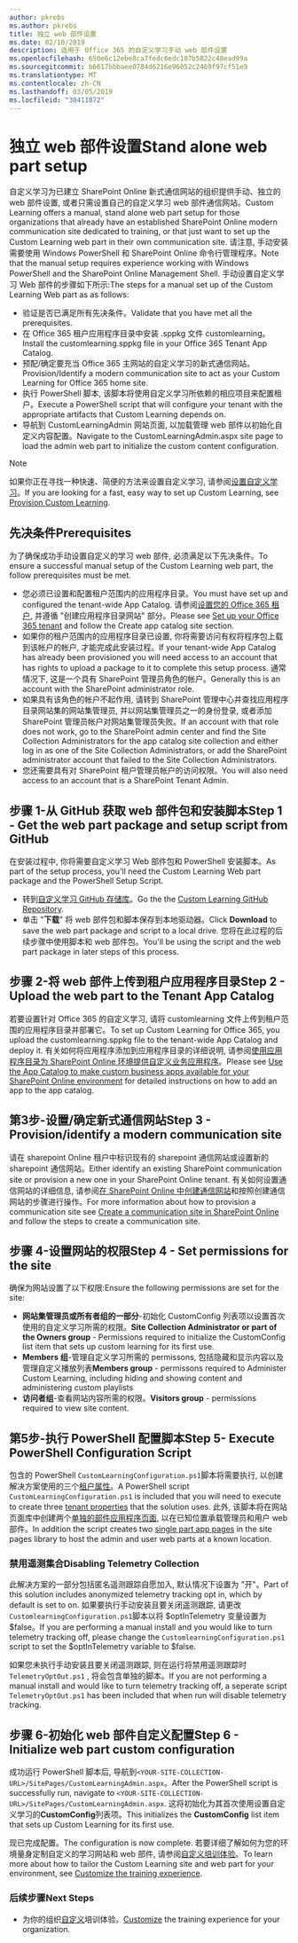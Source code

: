 ```yaml
---
author: pkrebs
ms.author: pkrebs
title: 独立 web 部件设置
ms.date: 02/10/2019
description: 适用于 Office 365 的自定义学习手动 web 部件设置
ms.openlocfilehash: 650e6c12ebe8ca7fedc6edc107b5822c48ead99a
ms.sourcegitcommit: b6617bbbaee0784d6216e96052c2469f97cf51e9
ms.translationtype: MT
ms.contentlocale: zh-CN
ms.lasthandoff: 03/05/2019
ms.locfileid: "30411872"
---
```

# <a name="stand-alone-web-part-setup"></a><span data-ttu-id="b64b0-103">独立 web 部件设置</span><span class="sxs-lookup"><span data-stu-id="b64b0-103">Stand alone web part setup</span></span>

<span data-ttu-id="b64b0-104">自定义学习为已建立 SharePoint Online 新式通信网站的组织提供手动、独立的 web 部件设置, 或者只需设置自己的自定义学习 web 部件通信网站。</span><span class="sxs-lookup"><span data-stu-id="b64b0-104">Custom Learning offers a manual, stand alone web part setup for those organizations that already have an established SharePoint Online modern communication site dedicated to training, or that just want to set up the Custom Learning web part in their own communication site.</span></span> <span data-ttu-id="b64b0-105">请注意, 手动安装需要使用 Windows PowerShell 和 SharePoint Online 命令行管理程序。</span><span class="sxs-lookup"><span data-stu-id="b64b0-105">Note that the manual setup requires experience working with Windows PowerShell and the SharePoint Online Management Shell.</span></span> <span data-ttu-id="b64b0-106">手动设置自定义学习 Web 部件的步骤如下所示:</span><span class="sxs-lookup"><span data-stu-id="b64b0-106">The steps for a manual set up of the Custom Learning Web part as as follows:</span></span>

- <span data-ttu-id="b64b0-107">验证是否已满足所有先决条件。</span><span class="sxs-lookup"><span data-stu-id="b64b0-107">Validate that you have met all the prerequisites.</span></span>
- <span data-ttu-id="b64b0-108">在 Office 365 租户应用程序目录中安装 .sppkg 文件 customlearning。</span><span class="sxs-lookup"><span data-stu-id="b64b0-108">Install the customlearning.sppkg file in your Office 365 Tenant App Catalog.</span></span>
- <span data-ttu-id="b64b0-109">预配/确定要充当 Office 365 主网站的自定义学习的新式通信网站。</span><span class="sxs-lookup"><span data-stu-id="b64b0-109">Provision/Identify a modern communication site to act as your Custom Learning for Office 365 home site.</span></span>
- <span data-ttu-id="b64b0-110">执行 PowerShell 脚本, 该脚本将使用自定义学习所依赖的相应项目来配置租户。</span><span class="sxs-lookup"><span data-stu-id="b64b0-110">Execute a PowerShell script that will configure your tenant with the appropriate artifacts that Custom Learning depends on.</span></span>
- <span data-ttu-id="b64b0-111">导航到 CustomLearningAdmin 网站页面, 以加载管理 web 部件以初始化自定义内容配置。</span><span class="sxs-lookup"><span data-stu-id="b64b0-111">Navigate to the CustomLearningAdmin.aspx site page to load the admin web part to initialize the custom content configuration.</span></span>

> [!NOTE]
> <span data-ttu-id="b64b0-112">如果你正在寻找一种快速、简便的方法来设置自定义学习, 请参阅[设置自定义学习](installsitepackage.md)。</span><span class="sxs-lookup"><span data-stu-id="b64b0-112">If you are looking for a fast, easy way to set up Custom Learning, see [Provision Custom Learning](installsitepackage.md).</span></span>

## <a name="prerequisites"></a><span data-ttu-id="b64b0-113">先决条件</span><span class="sxs-lookup"><span data-stu-id="b64b0-113">Prerequisites</span></span>
<span data-ttu-id="b64b0-114">为了确保成功手动设置自定义的学习 web 部件, 必须满足以下先决条件。</span><span class="sxs-lookup"><span data-stu-id="b64b0-114">To ensure a successful manual setup of the Custom Learning web part, the follow prerequisites must be met.</span></span> 

- <span data-ttu-id="b64b0-115">您必须已设置和配置租户范围内的应用程序目录。</span><span class="sxs-lookup"><span data-stu-id="b64b0-115">You must have set up and configured the tenant-wide App Catalog.</span></span> <span data-ttu-id="b64b0-116">请参阅[设置您的 Office 365 租户](https://docs.microsoft.com/en-us/sharepoint/dev/spfx/set-up-your-developer-tenant#create-app-catalog-site), 并遵循 "创建应用程序目录网站" 部分。</span><span class="sxs-lookup"><span data-stu-id="b64b0-116">Please see [Set up your Office 365 tenant](https://docs.microsoft.com/en-us/sharepoint/dev/spfx/set-up-your-developer-tenant#create-app-catalog-site) and follow the Create app catalog site section.</span></span> 
- <span data-ttu-id="b64b0-117">如果你的租户范围内的应用程序目录已设置, 你将需要访问有权将程序包上载到该帐户的帐户, 才能完成此安装过程。</span><span class="sxs-lookup"><span data-stu-id="b64b0-117">If your tenant-wide App Catalog has already been provisioned you will need access to an account that has rights to upload a package to it to complete this setup process.</span></span> <span data-ttu-id="b64b0-118">通常情况下, 这是一个具有 SharePoint 管理员角色的帐户。</span><span class="sxs-lookup"><span data-stu-id="b64b0-118">Generally this is an account with the SharePoint administrator role.</span></span> 
- <span data-ttu-id="b64b0-119">如果具有该角色的帐户不起作用, 请转到 SharePoint 管理中心并查找应用程序目录网站集的网站集管理员, 并以网站集管理员之一的身份登录, 或者添加 SharePoint 管理员帐户对网站集管理员失败。</span><span class="sxs-lookup"><span data-stu-id="b64b0-119">If an account with that role does not work, go to the SharePoint admin center and find the Site Collection Administrators for the app catalog site collection and either log in as one of the Site Collection Administrators, or add the SharePoint administrator account that failed to the Site Collection Administrators.</span></span> 
- <span data-ttu-id="b64b0-120">您还需要具有对 SharePoint 租户管理员帐户的访问权限。</span><span class="sxs-lookup"><span data-stu-id="b64b0-120">You will also need access to an account that is a SharePoint Tenant Admin.</span></span>

## <a name="step-1---get-the-web-part-package-and-setup-script-from-github"></a><span data-ttu-id="b64b0-121">步骤 1-从 GitHub 获取 web 部件包和安装脚本</span><span class="sxs-lookup"><span data-stu-id="b64b0-121">Step 1 - Get the web part package and setup script from GitHub</span></span>
<span data-ttu-id="b64b0-122">在安装过程中, 你将需要自定义学习 Web 部件包和 PowerShell 安装脚本。</span><span class="sxs-lookup"><span data-stu-id="b64b0-122">As part of the setup process, you'll need the Custom Learning Web part package and the PowerShell Setup Script.</span></span>

- <span data-ttu-id="b64b0-123">转到[自定义学习 GitHub 存储库](https://github.com/pnp/custom-learning-office-365)。</span><span class="sxs-lookup"><span data-stu-id="b64b0-123">Go the the [Custom Learning GitHub Repository](https://github.com/pnp/custom-learning-office-365).</span></span>
- <span data-ttu-id="b64b0-124">单击 "**下载**" 将 web 部件包和脚本保存到本地驱动器。</span><span class="sxs-lookup"><span data-stu-id="b64b0-124">Click **Download** to save the web part package and script to a local drive.</span></span> <span data-ttu-id="b64b0-125">您将在此过程的后续步骤中使用脚本和 web 部件包。</span><span class="sxs-lookup"><span data-stu-id="b64b0-125">You'll be using the script and the web part package in later steps of this process.</span></span>

## <a name="step-2---upload-the-web-part-to-the-tenant-app-catalog"></a><span data-ttu-id="b64b0-126">步骤 2-将 web 部件上传到租户应用程序目录</span><span class="sxs-lookup"><span data-stu-id="b64b0-126">Step 2 - Upload the web part to the Tenant App Catalog</span></span>
<span data-ttu-id="b64b0-127">若要设置针对 Office 365 的自定义学习, 请将 customlearning 文件上传到租户范围的应用程序目录并部署它。</span><span class="sxs-lookup"><span data-stu-id="b64b0-127">To set up Custom Learning for Office 365, you upload the customlearning.sppkg file to the tenant-wide App Catalog and deploy it.</span></span> <span data-ttu-id="b64b0-128">有关如何将应用程序添加到应用程序目录的详细说明, 请参阅[使用应用程序目录为 SharePoint Online 环境提供自定义业务应用程序](https://docs.microsoft.com/en-us/sharepoint/use-app-catalog)。</span><span class="sxs-lookup"><span data-stu-id="b64b0-128">Please see [Use the App Catalog to make custom business apps available for your SharePoint Online environment](https://docs.microsoft.com/en-us/sharepoint/use-app-catalog) for detailed instructions on how to add an app to the app catalog.</span></span>

## <a name="step-3---provisionidentify-a-modern-communication-site"></a><span data-ttu-id="b64b0-129">第3步-设置/确定新式通信网站</span><span class="sxs-lookup"><span data-stu-id="b64b0-129">Step 3 - Provision/identify a modern communication site</span></span>
<span data-ttu-id="b64b0-130">请在 sharepoint Online 租户中标识现有的 sharepoint 通信网站或设置新的 sharepoint 通信网站。</span><span class="sxs-lookup"><span data-stu-id="b64b0-130">Either identify an existing SharePoint communication site or provision a new one in your SharePoint Online tenant.</span></span> <span data-ttu-id="b64b0-131">有关如何设置通信网站的详细信息, 请参阅[在 SharePoint Online 中创建通信网站](https://support.office.com/en-us/article/create-a-communication-site-in-sharepoint-online-7fb44b20-a72f-4d2c-9173-fc8f59ba50eb)和按照创建通信网站的步骤进行操作。</span><span class="sxs-lookup"><span data-stu-id="b64b0-131">For more information about how to provision a communication site see [Create a communication site in SharePoint Online](https://support.office.com/en-us/article/create-a-communication-site-in-sharepoint-online-7fb44b20-a72f-4d2c-9173-fc8f59ba50eb) and follow the steps to create a communication site.</span></span>

## <a name="step-4---set-permissions-for-the-site"></a><span data-ttu-id="b64b0-132">步骤 4-设置网站的权限</span><span class="sxs-lookup"><span data-stu-id="b64b0-132">Step 4 - Set permissions for the site</span></span>
<span data-ttu-id="b64b0-133">确保为网站设置了以下权限:</span><span class="sxs-lookup"><span data-stu-id="b64b0-133">Ensure the following permissions are set for the site:</span></span>
- <span data-ttu-id="b64b0-134">**网站集管理员或所有者组的一部分**-初始化 CustomConfig 列表项以设置首次使用的自定义学习所需的权限。</span><span class="sxs-lookup"><span data-stu-id="b64b0-134">**Site Collection Administrator or part of the Owners group** - Permissions required to  initialize the CustomConfig list item that sets up custom learning for its first use.</span></span> 
- <span data-ttu-id="b64b0-135">**Members 组**-管理自定义学习所需的 permissons, 包括隐藏和显示内容以及管理自定义播放列表</span><span class="sxs-lookup"><span data-stu-id="b64b0-135">**Members group** - permissons required to Administer Custom Learning, including hiding and showing content and administering custom playlists</span></span>
- <span data-ttu-id="b64b0-136">**访问者组**-查看网站内容所需的权限。</span><span class="sxs-lookup"><span data-stu-id="b64b0-136">**Visitors group** - permissions required to view site content.</span></span> 

## <a name="step-5--execute-powershell-configuration-script"></a><span data-ttu-id="b64b0-137">第5步-执行 PowerShell 配置脚本</span><span class="sxs-lookup"><span data-stu-id="b64b0-137">Step 5- Execute PowerShell Configuration Script</span></span>
<span data-ttu-id="b64b0-138">包含的 PowerShell `CustomLearningConfiguration.ps1`脚本将需要执行, 以创建解决方案使用的三个[租户属性](https://docs.microsoft.com/en-us/sharepoint/dev/spfx/tenant-properties)。</span><span class="sxs-lookup"><span data-stu-id="b64b0-138">A PowerShell script `CustomLearningConfiguration.ps1` is included that you will need to execute to create three [tenant properties](https://docs.microsoft.com/en-us/sharepoint/dev/spfx/tenant-properties) that the solution uses.</span></span> <span data-ttu-id="b64b0-139">此外, 该脚本将在网站页面库中创建两个[单独的部件应用程序页面](https://docs.microsoft.com/en-us/sharepoint/dev/spfx/web-parts/single-part-app-pages), 以在已知位置承载管理员和用户 web 部件。</span><span class="sxs-lookup"><span data-stu-id="b64b0-139">In addition the script creates two [single part app pages](https://docs.microsoft.com/en-us/sharepoint/dev/spfx/web-parts/single-part-app-pages) in the site pages library to host the admin and user web parts at a known location.</span></span>

### <a name="disabling-telemetry-collection"></a><span data-ttu-id="b64b0-140">禁用遥测集合</span><span class="sxs-lookup"><span data-stu-id="b64b0-140">Disabling Telemetry Collection</span></span>
<span data-ttu-id="b64b0-141">此解决方案的一部分包括匿名遥测跟踪自愿加入, 默认情况下设置为 "开"。</span><span class="sxs-lookup"><span data-stu-id="b64b0-141">Part of this solution includes anonymized telemetry tracking opt in, which by default is set to on.</span></span> <span data-ttu-id="b64b0-142">如果要执行手动安装且要关闭遥测跟踪, 请更改`CustomlearningConfiguration.ps1`脚本以将 $optInTelemetry 变量设置为 $false。</span><span class="sxs-lookup"><span data-stu-id="b64b0-142">If you are performing a manual install and you would like to turn telemetry tracking off, please change the `CustomlearningConfiguration.ps1` script to set the $optInTelemetry variable to $false.</span></span>

<span data-ttu-id="b64b0-143">如果您未执行手动安装且要关闭遥测跟踪, 则在运行将禁用遥测跟踪时`TelemetryOptOut.ps1` , 将会包含单独的脚本。</span><span class="sxs-lookup"><span data-stu-id="b64b0-143">If you are not performing a manual install and would like to turn telemetry tracking off, a seperate script `TelemetryOptOut.ps1` has been included that when run will disable telemetry tracking.</span></span>

## <a name="step-6---initialize-web-part-custom-configuration"></a><span data-ttu-id="b64b0-144">步骤 6-初始化 web 部件自定义配置</span><span class="sxs-lookup"><span data-stu-id="b64b0-144">Step 6 - Initialize web part custom configuration</span></span>
<span data-ttu-id="b64b0-145">成功运行 PowerShell 脚本后, 导航到`<YOUR-SITE-COLLECTION-URL>/SitePages/CustomLearningAdmin.aspx`。</span><span class="sxs-lookup"><span data-stu-id="b64b0-145">After the PowerShell script is successfully run, navigate to `<YOUR-SITE-COLLECTION-URL>/SitePages/CustomLearningAdmin.aspx`.</span></span> <span data-ttu-id="b64b0-146">这将初始化为其首次使用设置自定义学习的**CustomConfig**列表项。</span><span class="sxs-lookup"><span data-stu-id="b64b0-146">This initializes the **CustomConfig** list item that sets up Custom Learning for its first use.</span></span>

<span data-ttu-id="b64b0-147">现已完成配置。</span><span class="sxs-lookup"><span data-stu-id="b64b0-147">The configuration is now complete.</span></span> <span data-ttu-id="b64b0-148">若要详细了解如何为您的环境量身定制自定义的学习网站和 web 部件, 请参阅[自定义培训体验](custom_overview.md)。</span><span class="sxs-lookup"><span data-stu-id="b64b0-148">To learn more about how to tailor the Custom Learning site and web part for your environment, see [Customize the training experience](custom_overview.md).</span></span>

### <a name="next-steps"></a><span data-ttu-id="b64b0-149">后续步骤</span><span class="sxs-lookup"><span data-stu-id="b64b0-149">Next Steps</span></span>
- <span data-ttu-id="b64b0-150">为你的组织[自定义](custom_overview.md)培训体验。</span><span class="sxs-lookup"><span data-stu-id="b64b0-150">[Customize](custom_overview.md) the training experience for your organization.</span></span>

